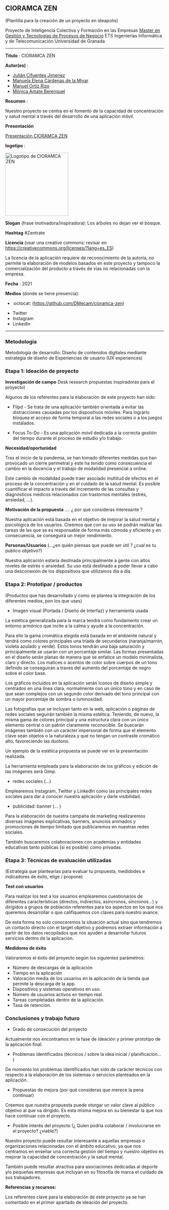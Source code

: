 ## CIORAMCA ZEN  

(Plantilla para la creación de un proyecto en ideapolis)

Proyecto de Inteligencia Colectiva y Formación en las Empresas 
[Master en Gestión y Tecnologías de Procesos de Negocio](https://masteres.ugr.es/mbagestiontic/)
ETS Ingenierías Informática y de Telecomunicación Universidad de Granada  

----

**Titulo** : CIORAMCA ZEN

**Autor(es)** :

- [Julián Cifuentes Jimenez](https://github.com/juliancifuentes95)
- [Manuela Elena Cárdenas de la Miyar](https://github.com/DMecam)
- [Manuel Ortiz Rizo](https://github.com/ma16nu)
- [Mónica Amate Berenguel](https://github.com/monicaamate)

**Resumen** : 

Nuestro proyecto se centra en el fomento de la capacidad de concentración y salud mental a través del desarrollo de una aplicación móvil. 

**Presentación**

[Presentación CIORAMCA ZEN](https://view.genial.ly/6082f69a2766ae0d9143f2cc/presentation-cioramca-zen)

**logotipo** : 

<img src="Logo_CioramcaZen.png" alt="Logotipo de CIORAMCA ZEN" width="200"/>

**Slogan** (frase motivadora/inspiradora): Los árboles no dejan ver el bosque.

**Hashtag**  #Zentrate

**Licencia**    (usar una creative commons: revisar en https://creativecommons.org/licenses/?lang=es_ES) 

La licencia de la aplicación requiere de reconocimiento de la autoría, no permite la elaboración de modelos basados en este proyecto y tampoco la comercialización del producto a través de vías no relacionadas con la empresa.

**Fecha** : 2021

**Medios** (donde se tiene presencia): 

*  :octocat: (https://github.com/DMecam/cioramca-zen) 
- Twitter
- Instagram
- LinkedIn

--- 


### Metodología

Metodología de desarrollo: Diseño de contenidos digitales mediante estrategia de diseño de Experiencias de usuario (UX experiences) 

### Etapa 1: Ideación de proyecto 

**Investigación de campo**   Desk research propuestas inspiradoras para el proyecto) 

Algunos de los referentes para la elaboración de este proyecto han sido:

- Flipd - Se trata de una aplicación también orientada a evitar las distracciones causadas por los dispositivos móviles. Para lograrlo bloquea el acceso de forma temporal a las redes sociales o a los juegos instalados.

- Focus To-Do - Es una aplicación móvil dedicada a la correcta gestión del tiempo durante el proceso de estudio y/o trabajo.

**Necesidad/oportunidad** 

Tras el inicio de la pandemia, se han tomado diferentes medidas que han provocado un cierre perimetral y este ha tenido como consecuencia el cambio en la docencia y el trabajo de modalidad presencial a online.  

Este cambio de modalidad puede traer asociado multitud de efectos en el proceso de la concentración y en el cuidado de la salud mental. Es posible cuantificar el impacto a través del incremento de las consultas y diagnósticos médicos relacionados con trastornos mentales (estrés, ansiedad, ...).

**Motivación de la propuesta** .... ¿ por qué consideras interesante ? 

Nuestra aplicación está basada en el objetivo de mejorar la salud mental y psicológica de los usuarios. Creemos que con su uso se podrán realizar las tareas de las que se es responsable de forma más cómoda y eficiente y en consecuencia, se conseguirá un mejor rendimiento.

**Personas/Usuarios**  (...¿en quién piensas que puede ser útil ? ¿cual es tu publico objetivo?) 

Nuestra aplicación estaría destinada principalmente a gente con altos niveles de estrés o ansiedad. Su uso está destinado a poder llevar a cabo una desconexión de los dispositivos que utilizamos dia a dia.


### Etapa 2: Prototipar / productos 

(Productos que has desarrollado y como se plantea la integración de los diferentes medios, pon los que uses) 

* Imagen visual (Portada / Diseño de Interfaz) y herramienta usada 

La estética generalizada para la marca tendrá como fundamento crear un entorno armónico que incite a la calma y ayude a la concentración.

Para ello la gama cromática elegida está basada en el ambiente natural y tendrá como colores principales una tríada de secundarios (naranja/marrón, violeta azulado y verde). Estos tonos tendrán una baja saturación y principalmente se usarán con un porcentaje similar. Las formas presentadas en el diseño serán planas de manera que se enfatice un modelo minimalista, claro y directo. Los matices o acentos de color sobre cuerpos de un tono definido se conseguirán a traves del aumento del porcentaje de negro sobre el color base.

Los gráficos incluidos en la aplicación serán iconos de diseño simple y centrados en una línea clara, normalmente con un único tono y en caso de que sean complejos con un segundo color derivado del tono principal con un mayor porcentaje de sombra o luminosidad.

Las fotografías que se incluyan tanto en la web, aplicación o páginas de redes sociales seguirán también la misma estética. Teniendo, de nuevo, la misma gama de colores principal y una estructura clara con un único elemento central o un patrón claramente reconocible. Se buscarán imágenes también con un carácter impersonal de forma que el elemento clave sean objetos o la naturaleza y que no tengan un contraste cromático alto, favoreciendo las duotono. 

Un ejemplo de la estética propuesta se puede ver en la presentación realizada.

La herramienta empleada para la elaboración de los gráficos y edición de las imágenes será Gimp.

* redes sociales (...) 

Emplearemos Instagram, Twitter y LinkedIn como las principales redes sociales para dar a conocer nuestra aplicación y darle visibilidad.

* publicidad: banner (... ) 

Para la elaboración de nuestra campaña de marketing realizaremos diversas imágenes explicativas, banners, anuncios animados y promociones de tiempo limitado que publicaremos en nuestras redes sociales.

También buscaremos colaboraciones con academias y entidades educativas tanto públicas (si es posible) como privadas.


### Etapa 3: Técnicas de evaluación utilizadas

(Estrategia que plantearías para evaluar tu propuesta, medidodes e indicadores de éxito, elige / propone) 

**Test con usuarios**

Para realizar los test a los usuarios emplearemos cuestionarios de diferentes características (directos, indirectos, asíncronos, síncronos...) y dirigidos a grupos de población referentes para los aspectos en los que nos queremos desarrollar o que califiquemos con claves para nuestro avance.

De esta forma no solo conoceremos la situación actual sino que tendremos un contacto directo con el target objetivo y podremos extraer información a partir de los datos recopilados que nos ayuden a desarrollar futuros servicios dentro de la aplicación.

**Medidores de éxito**

Valoraremos el éxito del proyecto según los siguientes parámetros:

- Número de descargas de la aplicación
- Tiempo en la aplicación
- Valoración media de los usuarios en la aplicación de la tienda que permite la descarga de la app.
- Dispositivos y sistemas operativos en uso.
- Número de usuarios activos en tiempo real.
- Tareas completadas dentro de la aplicación.
- Tasa de retención.


### Conclusiones y trabajo futuro


* Grado de consecución del proyecto 

Actualmente nos encontramos en la fase de ideación y primer prototipo de la aplicación final.

* Problemas identificados  (técnicos / sobre la idea inicial / planificacion… ) 

De momento los problemas identificados han sido de carácter técnicos con respecto a la elaboración de los sistemas o servicios planteados en la aplicación.

* Propuestas de mejora (por qué consideras que merece la pena continuar)

Creemos que nuestra propuesta puede otorgar un valor clave al público objetivo al que va dirigido. Es esta misma mejora en su bienestar la que nos hace continuar con el proyecto.

* Posible interés del proyecto (¿ Quien podría  colaborar / involucrarse en el proyecto? ¿viable?)

Nuestro proyecto puede resultar interesante a aquellas empresas o organizaciones relacionadas con el ámbito educativo, ya que nos centramos en enseñar una correcta gestión del tiempo y nuestro objetivo es mejorar la capacidad de concentración y la salud mental.

También puede resultar atractiva para asociaciones dedicadas al deporte y/o pequeñas empresas que incluyan en su filosofía de marca el cuidado de sus trabajadores.


**Referencias y recursos:** 

Los referentes clave para la elaboración de este proyecto ya se han comentado en el primer apartado de ideación del proyecto.

